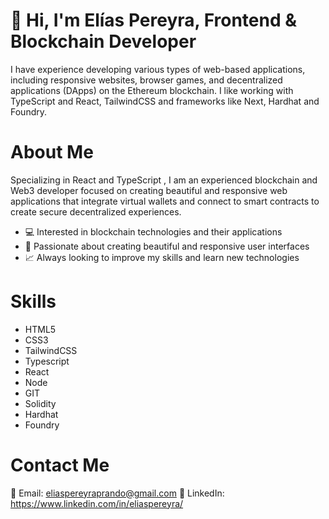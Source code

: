 # 👋 Hi, I'm Elías Pereyra, Frontend & Blockchain Developer

I have experience developing various types of web-based applications, including responsive websites, browser games, and decentralized applications (DApps) on the Ethereum blockchain.
I like working with TypeScript and React, TailwindCSS and frameworks like Next, Hardhat and Foundry.

# About Me
Specializing in React and TypeScript , I am an experienced blockchain and Web3 developer focused on creating beautiful and responsive web applications that integrate virtual wallets and connect to smart contracts to create secure decentralized experiences.

- 💻 Interested in blockchain technologies and their applications
- 🚀 Passionate about creating beautiful and responsive user interfaces
- 📈 Always looking to improve my skills and learn new technologies

# Skills
- HTML5
- CSS3
- TailwindCSS
- Typescript
- React
- Node
- GIT
- Solidity
- Hardhat
- Foundry

# Contact Me
📧 Email: eliaspereyraprando@gmail.com
🔗 LinkedIn: https://www.linkedin.com/in/eliaspereyra/
